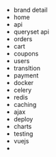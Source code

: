 - brand detail
- home
- api
- queryset api
- orders
- cart
- coupons
- users
- transltion
- payment
- docker
- celery
- redis
- caching
- ajax
- deploy
- charts
- testing
- vuejs
- 